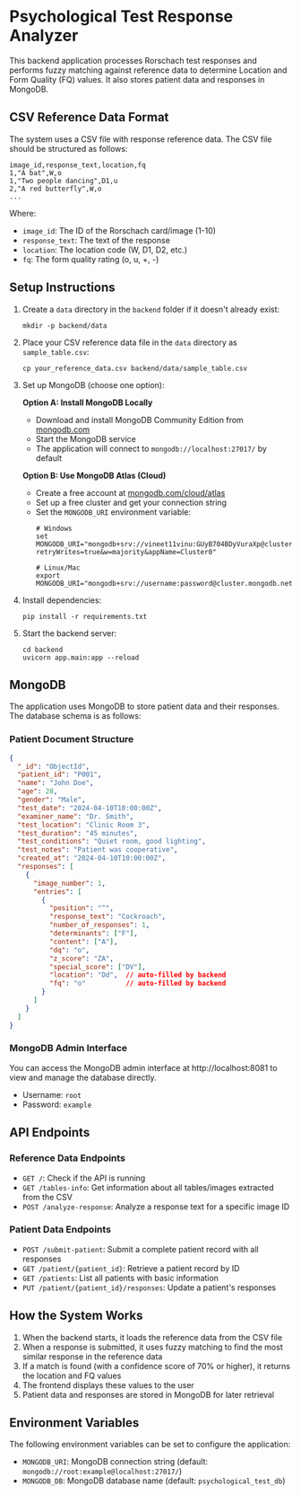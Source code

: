 # Psychological Test Response Analyzer

This backend application processes Rorschach test responses and performs fuzzy matching against reference data to determine Location and Form Quality (FQ) values. It also stores patient data and responses in MongoDB.

## CSV Reference Data Format

The system uses a CSV file with response reference data. The CSV file should be structured as follows:

```csv
image_id,response_text,location,fq
1,"A bat",W,o
1,"Two people dancing",D1,u
2,"A red butterfly",W,o
...
```

Where:
- `image_id`: The ID of the Rorschach card/image (1-10)
- `response_text`: The text of the response
- `location`: The location code (W, D1, D2, etc.)
- `fq`: The form quality rating (o, u, +, -)

## Setup Instructions

1. Create a `data` directory in the `backend` folder if it doesn't already exist:
   ```
   mkdir -p backend/data
   ```

2. Place your CSV reference data file in the `data` directory as `sample_table.csv`:
   ```
   cp your_reference_data.csv backend/data/sample_table.csv
   ```

3. Set up MongoDB (choose one option):

   **Option A: Install MongoDB Locally**
   - Download and install MongoDB Community Edition from [mongodb.com](https://www.mongodb.com/try/download/community)
   - Start the MongoDB service
   - The application will connect to `mongodb://localhost:27017/` by default

   **Option B: Use MongoDB Atlas (Cloud)**
   - Create a free account at [mongodb.com/cloud/atlas](https://www.mongodb.com/cloud/atlas)
   - Set up a free cluster and get your connection string
   - Set the `MONGODB_URI` environment variable:
     ```
     # Windows
     set MONGODB_URI="mongodb+srv://vineet11vinu:GUyB704BDyVuraXp@cluster0.zvlutqi.mongodb.net/?retryWrites=true&w=majority&appName=Cluster0"
     
     # Linux/Mac
     export MONGODB_URI="mongodb+srv://username:password@cluster.mongodb.net/psychological_test_db"
     ```

4. Install dependencies:
   ```
   pip install -r requirements.txt
   ```

5. Start the backend server:
   ```
   cd backend
   uvicorn app.main:app --reload
   ```

## MongoDB

The application uses MongoDB to store patient data and their responses. The database schema is as follows:

### Patient Document Structure

```json
{
  "_id": "ObjectId",
  "patient_id": "P001",
  "name": "John Doe",
  "age": 28,
  "gender": "Male",
  "test_date": "2024-04-10T10:00:00Z",
  "examiner_name": "Dr. Smith",
  "test_location": "Clinic Room 3",
  "test_duration": "45 minutes",
  "test_conditions": "Quiet room, good lighting",
  "test_notes": "Patient was cooperative",
  "created_at": "2024-04-10T10:00:00Z",
  "responses": [
    {
      "image_number": 1,
      "entries": [
        {
          "position": "^",
          "response_text": "Cockroach",
          "number_of_responses": 1,
          "determinants": ["F"],
          "content": ["A"],
          "dq": "o",
          "z_score": "ZA",
          "special_score": ["DV"],
          "location": "Dd",  // auto-filled by backend
          "fq": "o"          // auto-filled by backend
        }
      ]
    }
  ]
}
```

### MongoDB Admin Interface

You can access the MongoDB admin interface at http://localhost:8081 to view and manage the database directly.

- Username: `root`
- Password: `example`

## API Endpoints

### Reference Data Endpoints

- `GET /`: Check if the API is running
- `GET /tables-info`: Get information about all tables/images extracted from the CSV
- `POST /analyze-response`: Analyze a response text for a specific image ID

### Patient Data Endpoints

- `POST /submit-patient`: Submit a complete patient record with all responses
- `GET /patient/{patient_id}`: Retrieve a patient record by ID
- `GET /patients`: List all patients with basic information
- `PUT /patient/{patient_id}/responses`: Update a patient's responses

## How the System Works

1. When the backend starts, it loads the reference data from the CSV file
2. When a response is submitted, it uses fuzzy matching to find the most similar response in the reference data
3. If a match is found (with a confidence score of 70% or higher), it returns the location and FQ values
4. The frontend displays these values to the user
5. Patient data and responses are stored in MongoDB for later retrieval

## Environment Variables

The following environment variables can be set to configure the application:

- `MONGODB_URI`: MongoDB connection string (default: `mongodb://root:example@localhost:27017/`)
- `MONGODB_DB`: MongoDB database name (default: `psychological_test_db`)
